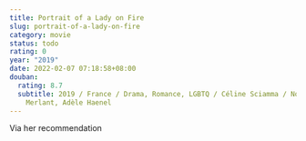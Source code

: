 ```yaml
---
title: Portrait of a Lady on Fire
slug: portrait-of-a-lady-on-fire
category: movie
status: todo
rating: 0
year: "2019"
date: 2022-02-07 07:18:58+08:00
douban:
  rating: 8.7
  subtitle: 2019 / France / Drama, Romance, LGBTQ / Céline Sciamma / Noémie
    Merlant, Adèle Haenel
---
```


Via her recommendation
